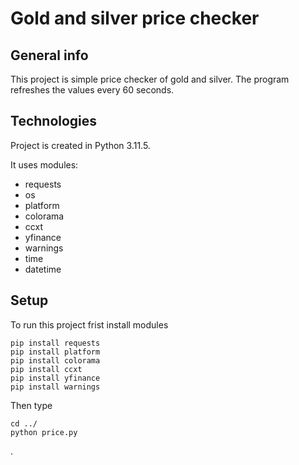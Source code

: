 <p>
  
# Gold and silver price checker

## General info
This project is simple price checker of gold and silver. The program refreshes the values ​​every 60 seconds.

## Technologies
Project is created in Python 3.11.5.

It uses modules:
* requests
* os
* platform
* colorama
* ccxt
* yfinance
* warnings
* time
* datetime
## Setup
To run this project frist install modules

```
pip install requests
pip install platform
pip install colorama
pip install ccxt
pip install yfinance
pip install warnings
```
Then type
```
cd ../
python price.py
```
.
</p>


 
